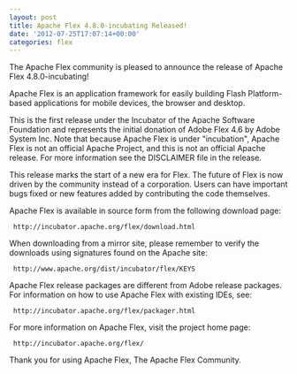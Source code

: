 ```yaml
---
layout: post
title: Apache Flex 4.8.0-incubating Released!
date: '2012-07-25T17:07:14+00:00'
categories: flex
---
```

The Apache Flex community is pleased to announce the release of Apache Flex
4.8.0-incubating!
 
Apache Flex is an application framework for easily building Flash
Platform-based applications for mobile devices, the browser and desktop.

This is the first release under the Incubator of the Apache Software
Foundation and represents the initial donation of Adobe Flex 4.6 by Adobe
System Inc.  Note that because Apache Flex is under "incubation", Apache
Flex is not an official Apache Project, and this is not an official Apache
release.  For more information see the DISCLAIMER file in the release.
 
This release marks the start of a new era for Flex.  The future of Flex is
now driven by the community instead of a corporation.  Users can have
important bugs fixed or new features added by contributing the code
themselves.
 
Apache Flex is available in source form from the following download page:

     http://incubator.apache.org/flex/download.html
 
 
When downloading from a mirror site, please remember to verify the downloads
using signatures found on the Apache site:
 
     http://www.apache.org/dist/incubator/flex/KEYS
  
Apache Flex release packages are different from Adobe release packages.  For
information on how to use Apache Flex with existing IDEs, see:

     http://incubator.apache.org/flex/packager.html
 
For more information on Apache Flex, visit the project home page:
 
     http://incubator.apache.org/flex/
 
Thank you for using Apache Flex,
The Apache Flex Community.
